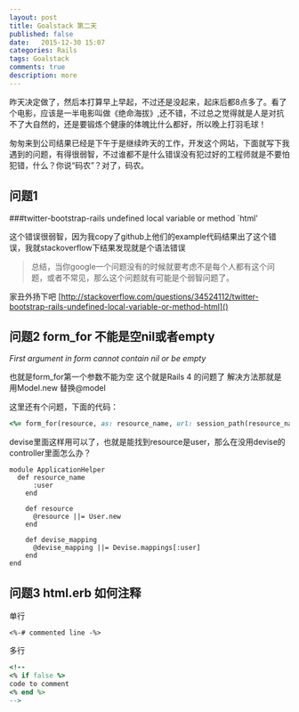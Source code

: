 ```yaml
---
layout: post
title: Goalstack 第二天
published: false
date:   2015-12-30 15:07
categories: Rails
tags: Goalstack
comments: true
description: more
---
```


昨天决定做了，然后本打算早上早起，不过还是没起来，起床后都8点多了。看了个电影，应该是一半电影叫做《绝命海拔》,还不错，不过总之觉得就是人是对抗不了大自然的，还是要锻炼个健康的体魄比什么都好，所以晚上打羽毛球！

匆匆来到公司结果已经是下午于是继续昨天的工作，开发这个网站，下面就写下我遇到的问题，有得很弱智，不过谁都不是什么错误没有犯过好的工程师就是不要怕犯错，什么？你说“码农”？对了，码农。


## 问题1 
###twitter-bootstrap-rails undefined local variable or method `html'

这个错误很弱智，因为我copy了github上他们的example代码结果出了这个错误，我就stackoverflow下结果发现就是个语法错误
>总结，当你google一个问题没有的时候就要考虑不是每个人都有这个问题，或者不常见，那么这个问题就有可能是个弱智问题了。

家丑外扬下吧
[http://stackoverflow.com/questions/34524112/twitter-bootstrap-rails-undefined-local-variable-or-method-html]()


## 问题2 form_for  不能是空nil或者empty

*First argument in form cannot contain nil or be empty*

也就是form_for第一个参数不能为空 这个就是Rails 4 的问题了
解决方法那就是 用Model.new 替换@model

这里还有个问题，下面的代码：

``` ruby
<%= form_for(resource, as: resource_name, url: session_path(resource_name)) do |f| %>
```
devise里面这样用可以了，也就是能找到resource是user，那么在没用devise的controller里面怎么办？

```
module ApplicationHelper
  def resource_name
      :user
    end

    def resource
      @resource ||= User.new
    end

    def devise_mapping
      @devise_mapping ||= Devise.mappings[:user]
    end
end
```





## 问题3 html.erb 如何注释
单行

`<%-# commented line -%>`

多行

```ruby
<!--
<% if false %>
code to comment
<% end %>
-->
```
